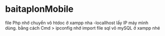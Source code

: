 # baitaplonMobile
file Php nhớ chuyển vô htdoc ở xampp nha 
-locallhost lấy IP máy mình dùng. bằng cách Cmd > ipconfig
nhớ import file sql vô mySQL ở xampp nhé
